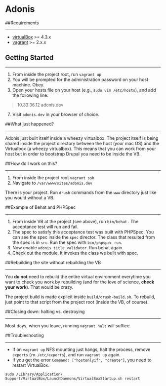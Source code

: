 # Adonis

##Requirements

------------
* [virtualBox](https://www.virtualbox.org/wiki/Downloads) >= 4.3.x
* [vagrant](http://downloads.vagrantup.com/) >= 2.x.x

## Getting Started

------------------

1. From inside the project root, run `vagrant up` 
2. You will be prompted for the administration password on your host machine. Obey.
3. Open your hosts file on your host (e.g., `sudo vim /etc/hosts`), and add the following line:
> 10.33.36.12 adonis.dev

7. Visit `adonis.dev` in your browser of choice.

##What just happened?

------------------

Adonis just built itself inside a wheezy virtualbox. The project itself is being shared inside the project directory between the host (your mac OS) and the Virtualbox (a wheezy virtualbox). This means that you can work from your host but in order to bootstrap Drupal you need to be inside the VB.

##How do I work on this?

------------------

1. From inside the project root `vagrant ssh`
2. Navigate to `/var/www/sites/adonis.dev`

There is your project. Run `drush` commands from the `www` directory just like you would without a VB.

##Example of Behat and PHPSpec

------------------

1. From inside VB at the project (see above), run `bin/behat.` The acceptance test will run and fail.
2. The spec to satisfy this acceptance test was built with PHPSpec. You can see the spec inside the `spec` director. The class that resulted from the spec is in `src`. Run the spec with `bin/phpspec run`.
3. Now enable `adonis_title_validator`. Run behat again.
4. Check out the module. It invokes the class we built with spec.

##Rebuilding the site without rebuilding the VB

------------------

You **do not** need to rebuild the entire virtual environment everytime you want to check you work by rebuilding (and for the love of science, **check your work**). That would be crazy.

The project build is made explicit inside `build/drush-build.sh`. To rebuild, just point to that script from the project root (inside the VB, of course).

##Closing down: halting vs. destroying

------------------

Most days, when you leave, running `vagrant halt` will suffice.

##Troubleshooting

------------------

* If on `vagrant up` NFS mounting just hangs, halt the process, remove `exports` (`rm /etc/exports`), and run `vagrant up` again.
* If you get the error `Command: ["hostonlyif", "create"]`, you need to restart VirtualBox.

`````````````````
sudo /Library/Application\ Support/VirtualBox/LaunchDaemons/VirtualBoxStartup.sh restart
